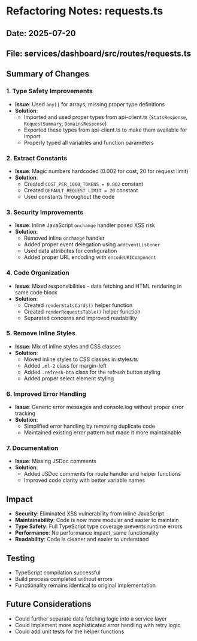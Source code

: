 # Refactoring Notes: requests.ts

## Date: 2025-07-20

## File: services/dashboard/src/routes/requests.ts

## Summary of Changes

### 1. Type Safety Improvements

- **Issue**: Used `any[]` for arrays, missing proper type definitions
- **Solution**:
  - Imported and used proper types from api-client.ts (`StatsResponse`, `RequestSummary`, `DomainsResponse`)
  - Exported these types from api-client.ts to make them available for import
  - Properly typed all variables and function parameters

### 2. Extract Constants

- **Issue**: Magic numbers hardcoded (0.002 for cost, 20 for request limit)
- **Solution**:
  - Created `COST_PER_1000_TOKENS = 0.002` constant
  - Created `DEFAULT_REQUEST_LIMIT = 20` constant
  - Used constants throughout the code

### 3. Security Improvements

- **Issue**: Inline JavaScript `onchange` handler posed XSS risk
- **Solution**:
  - Removed inline `onchange` handler
  - Added proper event delegation using `addEventListener`
  - Used data attributes for configuration
  - Added proper URL encoding with `encodeURIComponent`

### 4. Code Organization

- **Issue**: Mixed responsibilities - data fetching and HTML rendering in same code block
- **Solution**:
  - Created `renderStatsCards()` helper function
  - Created `renderRequestsTable()` helper function
  - Separated concerns and improved readability

### 5. Remove Inline Styles

- **Issue**: Mix of inline styles and CSS classes
- **Solution**:
  - Moved inline styles to CSS classes in styles.ts
  - Added `.ml-2` class for margin-left
  - Added `.refresh-btn` class for the refresh button styling
  - Added proper select element styling

### 6. Improved Error Handling

- **Issue**: Generic error messages and console.log without proper error tracking
- **Solution**:
  - Simplified error handling by removing duplicate code
  - Maintained existing error pattern but made it more maintainable

### 7. Documentation

- **Issue**: Missing JSDoc comments
- **Solution**:
  - Added JSDoc comments for route handler and helper functions
  - Improved code clarity with better variable names

## Impact

- **Security**: Eliminated XSS vulnerability from inline JavaScript
- **Maintainability**: Code is now more modular and easier to maintain
- **Type Safety**: Full TypeScript type coverage prevents runtime errors
- **Performance**: No performance impact, same functionality
- **Readability**: Code is cleaner and easier to understand

## Testing

- TypeScript compilation successful
- Build process completed without errors
- Functionality remains identical to original implementation

## Future Considerations

- Could further separate data fetching logic into a service layer
- Could implement more sophisticated error handling with retry logic
- Could add unit tests for the helper functions
